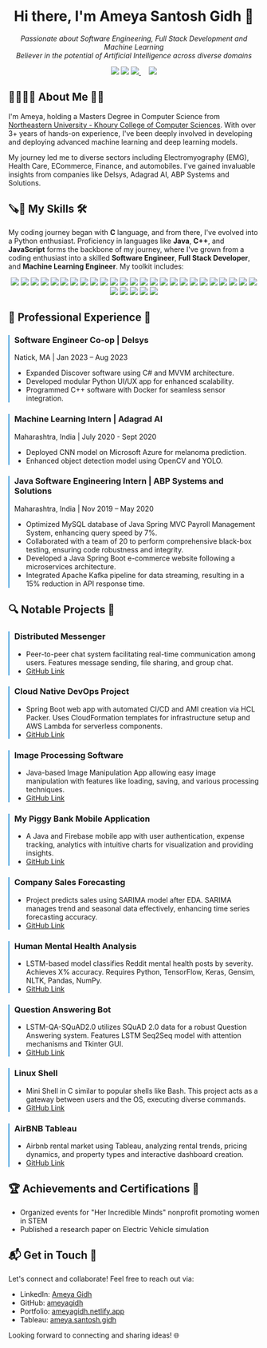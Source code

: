 <h1 align="center"> Hi there, I'm Ameya Santosh Gidh 👋 </h1>

<p align="center">
    <em>Passionate about Software Engineering, Full Stack Development and Machine Learning </em>
    <br>
    <em>Believer in the potential of Artificial Intelligence across diverse domains</em>
</p>

<p align="center">
    <a href="https://www.linkedin.com/in/ameya-gidh"><img src="https://img.shields.io/badge/LinkedIn-Connect-blue?style=flat&logo=linkedin"></a>
    <a href="https://github.com/ameyagidh"><img src="https://img.shields.io/badge/GitHub-Follow-brightgreen?style=flat&logo=github"></a>
    <a href="https://ameyagidh.netlify.app">
        <img src="https://img.shields.io/badge/Portfolio-Visit-brightgreen?style=flat&logo=google-chrome&logoColor=white">
    </a>
    &nbsp;&nbsp;&nbsp;
    <a href="mailto:ameyagidh2@gmail.com">
        <img src="https://img.shields.io/badge/Email-Contact-red?style=flat&logo=gmail&logoColor=white">
    </a>
</p>

<h2> 👨‍🎓🙋‍♂️ About Me 💼🎒 </h2>

I'm Ameya, holding a Masters Degree in Computer Science from [Northeastern University - Khoury College of Computer Sciences](https://www.khoury.northeastern.edu/). With over 3+ years of hands-on experience, I've been deeply involved in developing and deploying advanced machine learning and deep learning models.

<!--I'm proud to have completed the Machine Learning Certification from [Stanford University](https://www.stanford.edu/) and the Deep Learning Specialization by [Andrew Ng](https://www.andrewng.org/).-->

My journey led me to diverse sectors including Electromyography (EMG), Health Care, ECommerce, Finance, and automobiles. I've gained invaluable insights from companies like Delsys, Adagrad AI, ABP Systems and Solutions.

<h2>🪚🔧 My Skills 🛠️</h2>

My coding journey began with __C__ language, and from there, I've evolved into a Python enthusiast. Proficiency in languages like __Java__, __C++__, and __JavaScript__ forms the backbone of my journey, where I've grown from a coding enthusiast into a skilled __Software Engineer__, __Full Stack Developer__, and __Machine Learning Engineer__. My toolkit includes:

<p align="center">
    <img src="https://img.shields.io/badge/Python-FFD43B?style=for-the-badge&logo=python&logoColor=darkgreen"> 
    <img src="https://img.shields.io/badge/Java-ED8B00?style=for-the-badge&logo=java&logoColor=white">
    <img src="https://img.shields.io/badge/C++-00599C?style=for-the-badge&logo=c%2B%2B&logoColor=white"> 
    <img src="https://img.shields.io/badge/JavaScript-F7DF1E?style=for-the-badge&logo=javascript&logoColor=black"> 
    <img src="https://img.shields.io/badge/C%23-239120?style=for-the-badge&logo=c-sharp&logoColor=white"> 
    <img src="https://img.shields.io/badge/C-00599C?style=for-the-badge&logo=c&logoColor=white">
    <img src="https://img.shields.io/badge/MATLAB-0076A8?style=for-the-badge&logo=mathworks&logoColor=white"> 
    <img src="https://img.shields.io/badge/TensorFlow-FF6F00?style=for-the-badge&logo=tensorflow&logoColor=white"> 
    <img src="https://img.shields.io/badge/PyTorch-EE4C2C?style=for-the-badge&logo=pytorch&logoColor=white"> 
    <img src="https://img.shields.io/badge/Pandas-2C2D72?style=for-the-badge&logo=pandas&logoColor=white"> 
    <img src="https://img.shields.io/badge/NLTK-41AB5D?style=for-the-badge&logo=nltk&logoColor=white">
    <img src="https://img.shields.io/badge/Amazon%20AWS-232F3E?style=for-the-badge&logo=amazon-aws&logoColor=white"> 
    <img src="https://img.shields.io/badge/Apache%20Kafka-231F20?style=for-the-badge&logo=apache-kafka&logoColor=white"> 
    <img src="https://img.shields.io/badge/Microsoft%20Azure-0089D6?style=for-the-badge&logo=microsoft-azure&logoColor=white"> 
    <img src="https://img.shields.io/badge/Docker-2496ED?style=for-the-badge&logo=docker&logoColor=white"> 
    <img src="https://img.shields.io/badge/Spring%20Boot-6DB33F?style=for-the-badge&logo=spring-boot&logoColor=white">
 <img src="https://img.shields.io/badge/Node.js-339933?style=for-the-badge&logo=node.js&logoColor=white"> 
    <img src="https://img.shields.io/badge/React-61DAFB?style=for-the-badge&logo=react&logoColor=black"> 
    <img src="https://img.shields.io/badge/Angular-DD0031?style=for-the-badge&logo=angular&logoColor=white"> 
    <img src="https://img.shields.io/badge/Express.js-000000?style=for-the-badge&logo=express&logoColor=white"> 
    <img src="https://img.shields.io/badge/jQuery-0769AD?style=for-the-badge&logo=jquery&logoColor=white">
   <img src="https://img.shields.io/badge/Flask-000000?style=for-the-badge&logo=flask&logoColor=white"> 
    <img src="https://img.shields.io/badge/Django-092E20?style=for-the-badge&logo=django&logoColor=white"> 
    <img src="https://img.shields.io/badge/Bootstrap-563D7C?style=for-the-badge&logo=bootstrap&logoColor=white"> 
    <img src="https://img.shields.io/badge/HTML-E34F26?style=for-the-badge&logo=html5&logoColor=white"> 
    <img src="https://img.shields.io/badge/CSS-1572B6?style=for-the-badge&logo=css3&logoColor=white">
    <img src="https://img.shields.io/badge/MongoDB-47A248?style=for-the-badge&logo=mongodb&logoColor=white"> 
    <img src="https://img.shields.io/badge/SQL%20Server-CC2927?style=for-the-badge&logo=microsoft-sql-server&logoColor=white"> 
    <img src="https://img.shields.io/badge/MySQL-4479A1?style=for-the-badge&logo=mysql&logoColor=white"> 
    <img src="https://img.shields.io/badge/Firebase-FFCA28?style=for-the-badge&logo=firebase&logoColor=black"> 
</p>

<h2> 💼 Professional Experience 💼 </h2>

<div style="border-left: 2px solid #3498db; padding-left: 10px; margin-bottom: 20px;">
    <h3>Software Engineer Co-op | Delsys</h3>
    <p>Natick, MA | Jan 2023 – Aug 2023</p>
    <ul>
        <li>Expanded Discover software using C# and MVVM architecture.</li>
        <li>Developed modular Python UI/UX app for enhanced scalability.</li>
        <li>Programmed C++ software with Docker for seamless sensor integration.</li>
    </ul>
</div>

<div style="border-left: 2px solid #3498db; padding-left: 10px; margin-bottom: 20px;">
    <h3>Machine Learning Intern | Adagrad AI</h3>
    <p>Maharashtra, India | July 2020 - Sept 2020</p>
    <ul>
        <li>Deployed CNN model on Microsoft Azure for melanoma prediction.</li>
        <li>Enhanced object detection model using OpenCV and YOLO.</li>
    </ul>
</div>
<div style="border-left: 2px solid #3498db; padding-left: 10px; margin-bottom: 20px;">
    <h3>Java Software Engineering Intern | ABP Systems and Solutions</h3>
    <p>Maharashtra, India | Nov 2019 – May 2020</p>
    <ul>
        <li>Optimized MySQL database of Java Spring MVC Payroll Management System, enhancing query speed by 7%.</li>
        <li>Collaborated with a team of 20 to perform comprehensive black-box testing, ensuring code robustness and integrity.</li>
        <li>Developed a Java Spring Boot e-commerce website following a microservices architecture.</li>
        <li>Integrated Apache Kafka pipeline for data streaming, resulting in a 15% reduction in API response time.</li>
    </ul>
</div>
<!-- Add other experiences here -->

<h2>🔍 Notable Projects 🚀</h2>
<div style="border-left: 2px solid #3498db; padding-left: 10px; margin-bottom: 20px;">
    <h3>Distributed Messenger</h3>
    <ul>
        <li>Peer-to-peer chat system facilitating real-time communication among users. Features message sending, file sharing, and group chat.</li>
        <li><a href="https://github.com/ameyagidh/DistributedMessanger">GitHub Link</a></li>
    </ul>
</div>

<div style="border-left: 2px solid #3498db; padding-left: 10px; margin-bottom: 20px;">
    <h3>Cloud Native DevOps Project</h3>
    <ul>
        <li>Spring Boot web app with automated CI/CD and AMI creation via HCL Packer. Uses CloudFormation templates for infrastructure setup and AWS Lambda for serverless components.</li>
        <li><a href="https://github.com/ameyagidh/CloudProject">GitHub Link</a></li>
    </ul>
</div>

<div style="border-left: 2px solid #3498db; padding-left: 10px; margin-bottom: 20px;">
    <h3>Image Processing Software</h3>
    <ul>
        <li>Java-based Image Manipulation App allowing easy image manipulation with features like loading, saving, and various processing techniques.</li>
        <li><a href="https://github.com/ameyagidh/ImageProcessingSoftware">GitHub Link</a></li>
    </ul>
</div>

<div style="border-left: 2px solid #3498db; padding-left: 10px; margin-bottom: 20px;">
    <h3>My Piggy Bank Mobile Application</h3>
    <ul>
        <li>A Java and Firebase mobile app with user authentication, expense tracking, analytics with intuitive charts for visualization and providing insights.</li>
        <li><a href="https://github.com/ameyagidh/MyPiggyBank">GitHub Link</a></li>
    </ul>
</div>

<div style="border-left: 2px solid #3498db; padding-left: 10px; margin-bottom: 20px;">
    <h3>Company Sales Forecasting</h3>
    <ul>
        <li>Project predicts sales using SARIMA model after EDA. SARIMA manages trend and seasonal data effectively, enhancing time series forecasting accuracy.</li>
        <li><a href="https://github.com/ameyagidh/CompanySalesForecasting">GitHub Link</a></li>
    </ul>
</div>

<div style="border-left: 2px solid #3498db; padding-left: 10px; margin-bottom: 20px;">
    <h3>Human Mental Health Analysis</h3>
    <ul>
        <li>LSTM-based model classifies Reddit mental health posts by severity. Achieves X% accuracy. Requires Python, TensorFlow, Keras, Gensim, NLTK, Pandas, NumPy.</li>
        <li><a href="https://github.com/ameyagidh/HumanMentalHealthAnalysis">GitHub Link</a></li>
    </ul>
</div>

<div style="border-left: 2px solid #3498db; padding-left: 10px; margin-bottom: 20px;">
    <h3>Question Answering Bot</h3>
    <ul>
        <li>LSTM-QA-SQuAD2.0 utilizes SQuAD 2.0 data for a robust Question Answering system. Features LSTM Seq2Seq model with attention mechanisms and Tkinter GUI.</li>
        <li><a href="https://github.com/ameyagidh/QuestionAnsweringBot">GitHub Link</a></li>
    </ul>
</div>

<div style="border-left: 2px solid #3498db; padding-left: 10px; margin-bottom: 20px;">
    <h3>Linux Shell</h3>
    <ul>
        <li>Mini Shell in C similar to popular shells like Bash. This project acts as a gateway between users and the OS, executing diverse commands.</li>
        <li><a href="https://github.com/ameyagidh/Linux-Shell">GitHub Link</a></li>
    </ul>
</div>

<div style="border-left: 2px solid #3498db; padding-left: 10px; margin-bottom: 20px;">
    <h3>AirBNB Tableau</h3>
    <ul>
        <li>Airbnb rental market using Tableau, analyzing rental trends, pricing dynamics, and property types and interactive dashboard creation.</li>
        <li><a href="https://github.com/ameyagidh/AirBNBTableauVisualization">GitHub Link</a></li>
    </ul>
</div>

<h2>🏆 Achievements and Certifications 🌟</h2>

- Organized events for "Her Incredible Minds" nonprofit promoting women in STEM
- Published a research paper on Electric Vehicle simulation

<h2>📬 Get in Touch 📧</h2>

Let's connect and collaborate! Feel free to reach out via:

- LinkedIn: [Ameya Gidh](https://www.linkedin.com/in/ameya-gidh)
- GitHub: [ameyagidh](https://github.com/ameyagidh)
- Portfolio: [ameyagidh.netlify.app](https://ameyagidh.netlify.app/)
- Tableau: [ameya.santosh.gidh](https://public.tableau.com/app/profile/ameya.santosh.gidh)

Looking forward to connecting and sharing ideas! 🌐
